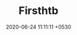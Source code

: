 ---
layout: page_s
title: Firsthtb
date: 2020-06-24 11:11:11 +0530
categories: [Hackthebox, Active]
tags: [htb,privesc]
encrypted: 1094099c4aaae6b37ce3e6cfff38498fc4378d7f534be8c6b07c6d6109b8ea96U2FsdGVkX1+Px1jMN7s1XM53JU+V7gJzOA7PF7RMl6nQcQpey9WdZKNgyU0htZyPXYKbMt3OMFn9bMA0R+iXwQ0rBhw9JKSBbZlm6l36OWyXFi9YmjEbydSXzHxXUBfwFs7c1rhDwOUoupzlg3awot5iiXrYjZPuIY/9aeQmZrfFWotRzo4oL+vUgJt/ukbR
---